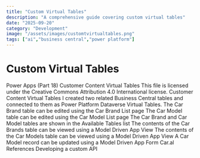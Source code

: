 ```yaml
---
title: "Custom Virtual Tables"
description: "A comprehensive guide covering custom virtual tables"
date: "2025-09-20"
category: "Development"
image: "/assets/images/customtvirtualtables.png"
tags: ["ai","business central","power platform"]
---
```


# Custom Virtual Tables

Power Apps (Part 18) Customer Content Virtual Tables This file is licensed under the Creative Commons Attribution 4.0 International license. Customer Content Virtual Tables I created two related Business Central tables and connected to them as Power Platform Dataverse Virtual Tables. The Car Brand table can be edited using the Car Brand List page The Car Model table can be edited using the Car Model List page The Car Brand and Car Model tables are shown in the Available Tables list The contents of the Car Brands table can be viewed using a Model Driven App View The contents of the Car Models table can be viewed using a Model Driven App View A Car Model record can be updated using a Model Driven App Form Car.al References Developing a custom API
